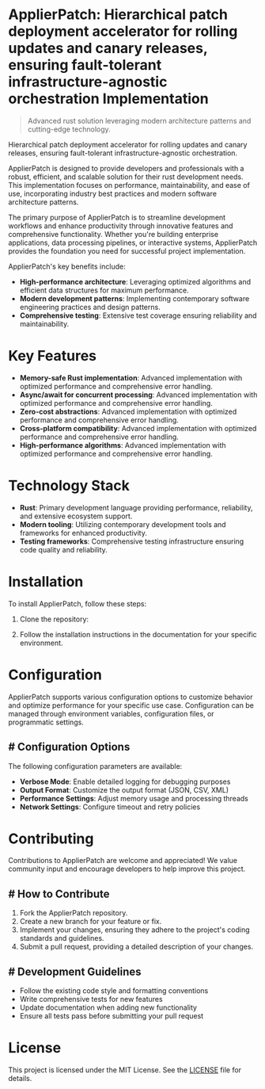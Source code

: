 <!-- fallback_ApplierPatch_20250804234428_48534 -->

# ApplierPatch: Hierarchical patch deployment accelerator for rolling updates and canary releases, ensuring fault-tolerant infrastructure-agnostic orchestration Implementation
> Advanced rust solution leveraging modern architecture patterns and cutting-edge technology.

Hierarchical patch deployment accelerator for rolling updates and canary releases, ensuring fault-tolerant infrastructure-agnostic orchestration.

ApplierPatch is designed to provide developers and professionals with a robust, efficient, and scalable solution for their rust development needs. This implementation focuses on performance, maintainability, and ease of use, incorporating industry best practices and modern software architecture patterns.

The primary purpose of ApplierPatch is to streamline development workflows and enhance productivity through innovative features and comprehensive functionality. Whether you're building enterprise applications, data processing pipelines, or interactive systems, ApplierPatch provides the foundation you need for successful project implementation.

ApplierPatch's key benefits include:

* **High-performance architecture**: Leveraging optimized algorithms and efficient data structures for maximum performance.
* **Modern development patterns**: Implementing contemporary software engineering practices and design patterns.
* **Comprehensive testing**: Extensive test coverage ensuring reliability and maintainability.

# Key Features

* **Memory-safe Rust implementation**: Advanced implementation with optimized performance and comprehensive error handling.
* **Async/await for concurrent processing**: Advanced implementation with optimized performance and comprehensive error handling.
* **Zero-cost abstractions**: Advanced implementation with optimized performance and comprehensive error handling.
* **Cross-platform compatibility**: Advanced implementation with optimized performance and comprehensive error handling.
* **High-performance algorithms**: Advanced implementation with optimized performance and comprehensive error handling.

# Technology Stack

* **Rust**: Primary development language providing performance, reliability, and extensive ecosystem support.
* **Modern tooling**: Utilizing contemporary development tools and frameworks for enhanced productivity.
* **Testing frameworks**: Comprehensive testing infrastructure ensuring code quality and reliability.

# Installation

To install ApplierPatch, follow these steps:

1. Clone the repository:


2. Follow the installation instructions in the documentation for your specific environment.

# Configuration

ApplierPatch supports various configuration options to customize behavior and optimize performance for your specific use case. Configuration can be managed through environment variables, configuration files, or programmatic settings.

## # Configuration Options

The following configuration parameters are available:

* **Verbose Mode**: Enable detailed logging for debugging purposes
* **Output Format**: Customize the output format (JSON, CSV, XML)
* **Performance Settings**: Adjust memory usage and processing threads
* **Network Settings**: Configure timeout and retry policies

# Contributing

Contributions to ApplierPatch are welcome and appreciated! We value community input and encourage developers to help improve this project.

## # How to Contribute

1. Fork the ApplierPatch repository.
2. Create a new branch for your feature or fix.
3. Implement your changes, ensuring they adhere to the project's coding standards and guidelines.
4. Submit a pull request, providing a detailed description of your changes.

## # Development Guidelines

* Follow the existing code style and formatting conventions
* Write comprehensive tests for new features
* Update documentation when adding new functionality
* Ensure all tests pass before submitting your pull request

# License

This project is licensed under the MIT License. See the [LICENSE](https://github.com/coralnws/ApplierPatch/blob/main/LICENSE) file for details.
